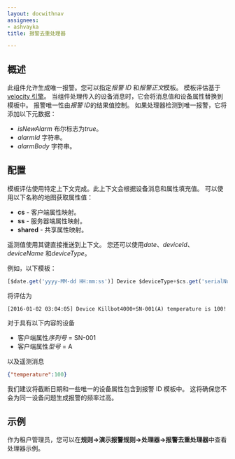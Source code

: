 ```yaml
---
layout: docwithnav
assignees:
- ashvayka
title: 报警去重处理器

---
```


## 概述

此组件允许生成唯一报警。您可以指定*报警 ID* 和*报警正文*模板。
模板评估基于[velocity 引擎](http://velocity.apache.org/)。
当组件处理传入的设备消息时，它会将消息值和设备属性替换到模板中。
报警唯一性由*报警 ID*的结果值控制。
如果处理器检测到唯一报警，它将添加以下元数据：

- *isNewAlarm* 布尔标志为*true*。
- *alarmId* 字符串。
- *alarmBody* 字符串。

## 配置

模板评估使用特定上下文完成。此上下文会根据设备消息和属性填充值。
可以使用以下名称的地图获取属性值：

- **cs** - 客户端属性映射。
- **ss** - 服务器端属性映射。
- **shared** - 共享属性映射。

遥测值使用其键直接推送到上下文。
您还可以使用*date*、*deviceId*、*deviceName* 和*deviceType*。

例如，以下模板：

``` javascript
[$date.get('yyyy-MM-dd HH:mm:ss')] Device $deviceType+$cs.get('serialNumber')($cs.get('model')) temperature is $temperature.valueAsString!
```

将评估为

``` 
[2016-01-02 03:04:05] Device Killbot4000+SN-001(A) temperature is 100!
```

对于具有以下内容的设备

- 客户端属性*序列号* = SN-001
- 客户端属性*型号* = A

以及遥测消息

```json
{"temperature":100}
``` 

我们建议将截断日期和一些唯一的设备属性包含到报警 ID 模板中。
这将确保您不会为同一设备问题生成报警的频率过高。

## 示例

作为租户管理员，您可以在**规则->演示报警规则->处理器->报警去重处理器**中查看处理器示例。